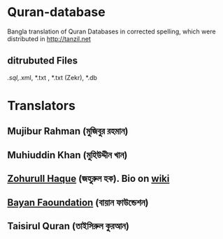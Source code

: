 # Quran-database
Bangla translation of Quran Databases in corrected spelling, which were distributed in http://tanzil.net

## ditrubuted Files
*.sql,*.xml, *.txt , *.txt (Zekr), *.db

# Translators
## Mujibur Rahman (মুজিবুর রহমান)
## Muhiuddin Khan (মুহিউদ্দীন খান) 
## [Zohurull Haque](https://web.archive.org/web/20110929233259/http://www.qurantoday.com:80/translator.htm) (জহুরুল হক). Bio on [wiki](https://web.archive.org/web/20110929233259/http://www.qurantoday.com:80/translator.htm)
## [Bayan Faoundation](https://islamhouse.com/en/source/263386) (বায়ান ফাউন্ডেশন) 
## Taisirul Quran (তাইসিরুল কুরআন)
